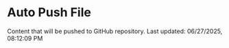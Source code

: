 # Auto Push File

Content that will be pushed to GitHub repository.
Last updated: 06/27/2025, 08:12:09 PM